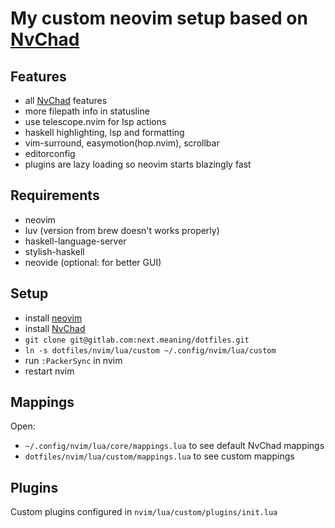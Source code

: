 # My custom neovim setup based on [NvChad](https://github.com/NvChad/NvChad)

## Features
- all [NvChad](https://github.com/NvChad/NvChad) features
- more filepath info in statusline
- use telescope.nvim for lsp actions
- haskell highlighting, lsp and formatting
- vim-surround, easymotion(hop.nvim), scrollbar
- editorconfig
- plugins are lazy loading so neovim starts blazingly fast

## Requirements
- neovim
- luv (version from brew doesn't works properly)
- haskell-language-server
- stylish-haskell
- neovide (optional: for better GUI)

## Setup
- install [neovim](http://neovim.io/)
- install [NvChad](https://github.com/NvChad/NvChad)
- `git clone git@gitlab.com:next.meaning/dotfiles.git`
- `ln -s dotfiles/nvim/lua/custom ~/.config/nvim/lua/custom`
- run `:PackerSync` in nvim
- restart nvim

## Mappings
Open:
- `~/.config/nvim/lua/core/mappings.lua` to see default NvChad mappings
- `dotfiles/nvim/lua/custom/mappings.lua` to see custom mappings

## Plugins
Custom plugins configured in `nvim/lua/custom/plugins/init.lua`

